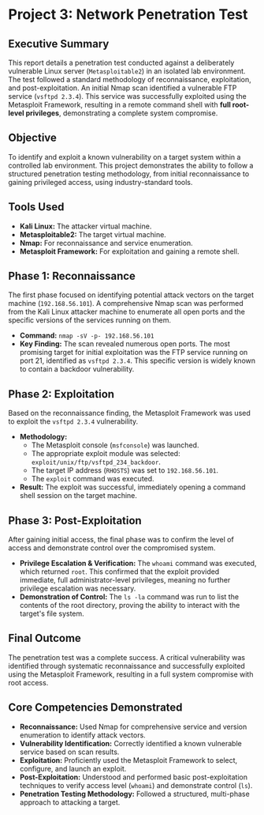 # Project 3: Network Penetration Test

## Executive Summary

This report details a penetration test conducted against a deliberately vulnerable Linux server (`Metasploitable2`) in an isolated lab environment. The test followed a standard methodology of reconnaissance, exploitation, and post-exploitation. An initial Nmap scan identified a vulnerable FTP service (`vsftpd 2.3.4`). This service was successfully exploited using the Metasploit Framework, resulting in a remote command shell with **full root-level privileges**, demonstrating a complete system compromise.

## Objective

To identify and exploit a known vulnerability on a target system within a controlled lab environment. This project demonstrates the ability to follow a structured penetration testing methodology, from initial reconnaissance to gaining privileged access, using industry-standard tools.

## Tools Used

* **Kali Linux:** The attacker virtual machine.
* **Metasploitable2:** The target virtual machine.
* **Nmap:** For reconnaissance and service enumeration.
* **Metasploit Framework:** For exploitation and gaining a remote shell.

## Phase 1: Reconnaissance

The first phase focused on identifying potential attack vectors on the target machine (`192.168.56.101`). A comprehensive Nmap scan was performed from the Kali Linux attacker machine to enumerate all open ports and the specific versions of the services running on them.

* **Command:** `nmap -sV -p- 192.168.56.101`
* **Key Finding:** The scan revealed numerous open ports. The most promising target for initial exploitation was the FTP service running on port 21, identified as `vsftpd 2.3.4`. This specific version is widely known to contain a backdoor vulnerability.

## Phase 2: Exploitation

Based on the reconnaissance finding, the Metasploit Framework was used to exploit the `vsftpd 2.3.4` vulnerability.

* **Methodology:**
    * The Metasploit console (`msfconsole`) was launched.
    * The appropriate exploit module was selected: `exploit/unix/ftp/vsftpd_234_backdoor`.
    * The target IP address (`RHOSTS`) was set to `192.168.56.101`.
    * The `exploit` command was executed.
* **Result:** The exploit was successful, immediately opening a command shell session on the target machine.

## Phase 3: Post-Exploitation

After gaining initial access, the final phase was to confirm the level of access and demonstrate control over the compromised system.

* **Privilege Escalation & Verification:** The `whoami` command was executed, which returned `root`. This confirmed that the exploit provided immediate, full administrator-level privileges, meaning no further privilege escalation was necessary.
* **Demonstration of Control:** The `ls -la` command was run to list the contents of the root directory, proving the ability to interact with the target's file system.

## Final Outcome

The penetration test was a complete success. A critical vulnerability was identified through systematic reconnaissance and successfully exploited using the Metasploit Framework, resulting in a full system compromise with root access.

## Core Competencies Demonstrated

* **Reconnaissance:** Used Nmap for comprehensive service and version enumeration to identify attack vectors.
* **Vulnerability Identification:** Correctly identified a known vulnerable service based on scan results.
* **Exploitation:** Proficiently used the Metasploit Framework to select, configure, and launch an exploit.
* **Post-Exploitation:** Understood and performed basic post-exploitation techniques to verify access level (`whoami`) and demonstrate control (`ls`).
* **Penetration Testing Methodology:** Followed a structured, multi-phase approach to attacking a target.
